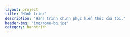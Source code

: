 ```yaml
---
layout: project
title: "Hành trình"
description: "Hành trình chinh phục kiến thức của tôi."
header-img: "img/home-bg.jpg"
category: hanhtrinh
---
```

